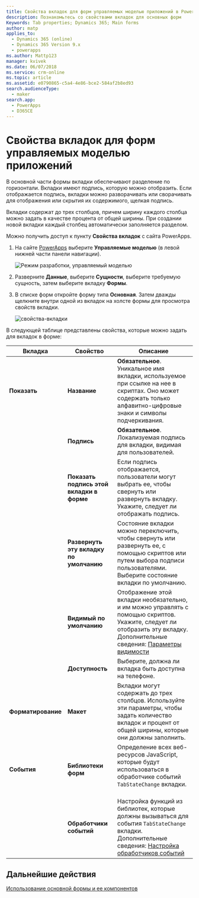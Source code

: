 ```yaml
---
title: Свойства вкладок для форм управляемых моделью приложений в PowerApps | MicrosoftDocs
description: Познакомьтесь со свойствами вкладок для основных форм
Keywords: Tab properties; Dynamics 365; Main forms
author: matp
applies_to:
  - Dynamics 365 (online)
  - Dynamics 365 Version 9.x
  - powerapps
ms.author: Mattp123
manager: kvivek
ms.date: 06/07/2018
ms.service: crm-online
ms.topic: article
ms.assetid: e0790865-c5a4-4e86-bce2-584af2b8ed93
search.audienceType:
  - maker
search.app:
  - PowerApps
  - D365CE
---
```

# <a name="tab-properties-for-model-driven-app-forms-overview"></a>Свойства вкладок для форм управляемых моделью приложений

 В основной части формы вкладки обеспечивают разделение по горизонтали. Вкладки имеют подпись, которую можно отобразить. Если отображается подпись, вкладки можно разворачивать или сворачивать для отображения или скрытия их содержимого, щелкая подпись.  
  
 Вкладки содержат до трех столбцов, причем ширину каждого столбца можно задать в качестве процента от общей ширины. При создании новой вкладки каждый столбец автоматически заполняется разделом.  

Можно получить доступ к пункту **Свойства вкладок** с сайта PowerApps. 
1.  На сайте [PowerApps](https://web.powerapps.com/?utm_source=padocs&utm_medium=linkinadoc&utm_campaign=referralsfromdoc) выберите **Управляемые моделью** (в левой нижней части панели навигации).  

     ![Режим разработки, управляемый моделью](media/model-driven-switch.png)

2.  Разверните **Данные**, выберите **Сущности**, выберите требуемую сущность, затем выберите вкладку **Формы**.  

3.  В списке форм откройте форму типа **Основная**. Затем дважды щелкните внутри одной из вкладок на холсте формы для просмотра свойств вкладки.

    ![свойства-вкладки](media/tab-properties.png)
  
 В следующей таблице представлены свойства, которые можно задать для вкладок в форме:
  
|Вкладка|Свойство|Описание|  
|---------|--------------|-----------------|  
|**Показать**|**Название**|**Обязательное**. Уникальное имя вкладки, используемое при ссылке на нее в скриптах. Оно может содержать только алфавитно-цифровые знаки и символы подчеркивания.|  
||**Подпись**|**Обязательное**. Локализуемая подпись для вкладки, видимая для пользователей.|  
||**Показать подпись этой вкладки в форме**|Если подпись отображается, пользователи могут выбрать ее, чтобы свернуть или развернуть вкладку. Укажите, следует ли отображать подпись.|  
||**Развернуть эту вкладку по умолчанию**|Состояние вкладки можно переключить, чтобы свернуть или развернуть ее, с помощью скриптов или путем выбора подписи пользователями. Выберите состояние вкладки по умолчанию.|  
||**Видимый по умолчанию**|Отображение этой вкладки необязательно, и им можно управлять с помощью скриптов. Укажите, следует ли отобразить эту вкладку. Дополнительные сведения: [Параметры видимости](visibility-options-legacy.md)|  
||**Доступность**|Выберите, должна ли вкладка быть доступна на телефоне.|  
|**Форматирование**|**Макет**|Вкладки могут содержать до трех столбцов. Используйте эти параметры, чтобы задать количество вкладок и процент от общей ширины, которые они должны заполнить.|  
|**События**|**Библиотеки форм**|Определение всех веб-ресурсов JavaScript, которые будут использоваться в обработчике событий `TabStateChange` вкладки.<br /><br />|  
||**Обработчики событий**|Настройка функций из библиотек, которые должны вызываться для события `TabStateChange` вкладки. Дополнительные сведения: [Настройка обработчиков событий](configure-event-handlers-legacy.md)|  
  
## <a name="next-steps"></a>Дальнейшие действия

[Использование основной формы и ее компонентов](use-main-form-and-components.md)
